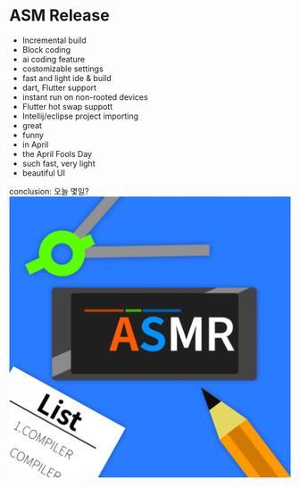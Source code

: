 # ASM Release

* Incremental build
* Block coding
* ai coding feature
* costomizable settings
* fast and light ide & build
* dart, Flutter support
* instant run on non-rooted devices
* Flutter hot swap suppott
* Intellij/eclipse project importing
* great
* funny
* in April
* the April Fools Day
* such fast, very light
* beautiful UI





conclusion:
오늘 몇일?
![hi](20190401_182119.png)
